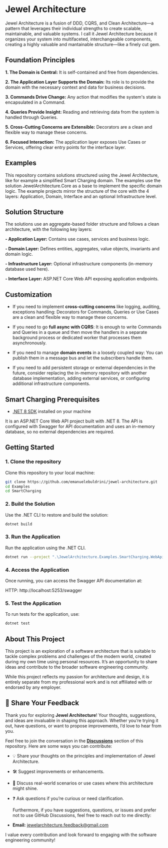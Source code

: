# Jewel Architecture
Jewel Architecture is a fusion of DDD, CQRS, and Clean Architecture—a pattern that leverages their individual strengths to create scalable, maintainable, and valuable systems.
I call it Jewel Architecture because it organizes your system into multifaceted, interchangeable components, creating a highly valuable and mantainable structure—like a finely cut gem.

## Foundation Principles
**1. The Domain is Central:** It is self-contained and free from dependencies.

**2. The Application Layer Supports the Domain:** Its role is to provide the domain with the necessary context and data for business decisions.

**3. Commands Drive Change:** Any action that modifies the system's state is encapsulated in a Command.

**4. Queries Provide Insight:** Reading and retrieving data from the system is handled through Queries.

**5. Cross-Cutting Concerns are Extensible:** Decorators are a clean and flexible way to manage these concerns.

**6. Focused Interaction:** The application layer exposes Use Cases or Services, offering clear entry points for the interface layer.
  
## Examples
This repository contains solutions structured using the Jewel Architecture, like for example a simplified Smart Charging domain.
The examples use the solution JewelArchitecture.Core as a base to implement the specific domain logic. The example projects mirror the structure of the core with the 4 layers: Application, Domain, Interface and an optional Infrastructure level.

## Solution Structure
The solutions use an aggregate-based folder structure and follows a clean architecture, with the following key layers:

**- Application Layer:** Contains use cases, services and business logic.

**- Domain Layer:** Defines entities, aggregates, value objects, invariants and domain logic.

**- Infrastructure Layer:** Optional infrastructure components (in-memory database used here).

**- Interface Layer:** ASP.NET Core Web API exposing application endpoints.

## Customization
- If you need to implement **cross-cutting concerns** like logging, auditing, exceptions handling: Decorators for Commands, Queries or Use Cases are a clean and flexible way to manage these concerns.

- If you need to go **full async with CQRS**: It is enough to write Commands and Queries in a queue and then move the handlers in a separate background process or dedicated worker that processes them asynchronously.

- If you need to manage **domain events** in a loosely coupled way: You can publish them in a message bus and let the subscribers handle them.

- If you need to add persistent storage or external dependencies in the future, consider replacing the in-memory repository with another database implementation, adding external services, or configuring additional infrastructure components.

## Smart Charging Prerequisites
- [.NET 8 SDK](https://dotnet.microsoft.com/download/dotnet/8.0) installed on your machine
  
It is an ASP.NET Core Web API project built with .NET 8. The API is configured with Swagger for API documentation and uses an in-memory database, so no external dependencies are required.

## Getting Started

### 1. Clone the repository

Clone this repository to your local machine:

```bash
git clone https://github.com/emanuelebuldrini/jewel-architecture.git
cd Examples
cd SmartCharging
```
### 2. Build the Solution
Use the .NET CLI to restore and build the solution:
```bash
dotnet build
```
### 3. Run the Application
Run the application using the .NET CLI.
```bash
dotnet run --project ".\JewelArchitecture.Examples.SmartCharging.WebApi\JewelArchitecture.Examples.SmartCharging.WebApi.csproj"
```
### 4. Access the Application
Once running, you can access the Swagger API documentation at:

HTTP: http://localhost:5253/swagger

### 5. Test the Application
To run tests for the application, use:
```bash
dotnet test
```


## About This Project

This project is an exploration of a software architecture that is suitable to tackle complex problems and challenges of the modern world, created during my own time using personal resources. It’s an opportunity to share ideas and contribute to the broader software engineering community. 

While this project reflects my passion for architecture and design, it is entirely separate from my professional work and is not affiliated with or endorsed by any employer.

## 💬 Share Your Feedback

Thank you for exploring **Jewel Architecture**! Your thoughts, suggestions, and ideas are invaluable in shaping this approach. Whether you’re trying it out, have questions, or want to propose improvements, I’d love to hear from you.

Feel free to join the conversation in the **[Discussions](https://github.com/emanuelebuldrini/jewel-architecture/discussions)** section of this repository. Here are some ways you can contribute:

- 💡 Share your thoughts on the principles and implementation of Jewel Architecture.
- 🛠 Suggest improvements or enhancements.
- 🧪 Discuss real-world scenarios or use cases where this architecture might shine.
- ❓ Ask questions if you’re curious or need clarification.

  Furthermore, if you have suggestions, questions, or issues and prefer not to use GitHub Discussions, feel free to reach out to me directly:

- **Email:** <a href="mailto:jewelarchitecture.feedback@gmail.com">jewelarchitecture.feedback@gmail.com</a>

I value every contribution and look forward to engaging with the software engineering community! 


